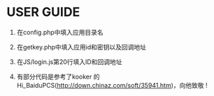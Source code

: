 # USER GUIDE 
1. 在config.php中填入应用目录名
2. 在getkey.php中填入应用id和密钥以及回调地址
3. 在JS/login.js第20行填入ID和回调地址

5. 有部分代码是参考了kooker 的 Hi_BaiduPCS(http://down.chinaz.com/soft/35941.htm)，向他致敬 !
